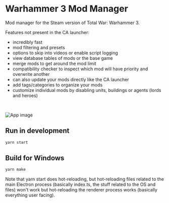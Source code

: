 # Warhammer 3 Mod Manager

Mod manager for the Steam version of Total War: Warhammer 3.

Features not present in the CA launcher:

- incredibly fast
- mod filtering and presets
- options to skip into videos or enable script logging
- view database tables of mods or the base game
- merge mods to get around the mod limit
- compatibility checker to inspect which mod will have priority and overwrite another
- can also update your mods directly like the CA launcher
- add tags/categories to organize your mods
- customize individual mods by disabling units, buildings or agents (lords and heroes)
  
&nbsp;

![App image](https://i.imgur.com/tRpqhWN.png)

## Run in development

```bash
yarn start
```

## Build for Windows

```bash
yarn make
```

Note that yarn start does hot-reloading, but hot-reloading files related to the main Electron process (basically index.ts, the stuff related to the OS and files) won't work but hot-reloading the renderer process works (basically everything user facing).

